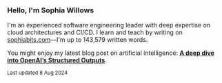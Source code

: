 ### Hello, I'm Sophia Willows

I'm an experienced software engineering leader with deep expertise on cloud architectures and CI/CD. I learn and teach by writing on [sophiabits.com](https://sophiabits.com/blog)—I'm up to 143,579 written words.

You might enjoy my latest blog post on artificial intelligence: **[A deep dive into OpenAI’s Structured Outputs](https://sophiabits.com/blog/openai-structured-outputs-deep-dive)**.

<sub>Last updated 8 Aug 2024</sub>
